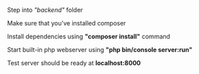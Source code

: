 Step into *"backend"* folder

Make sure that you've installed composer

Install dependencies using **"composer install"** command

Start built-in php webserver using **"php bin/console server:run"**

Test server should be ready at **localhost:8000** 